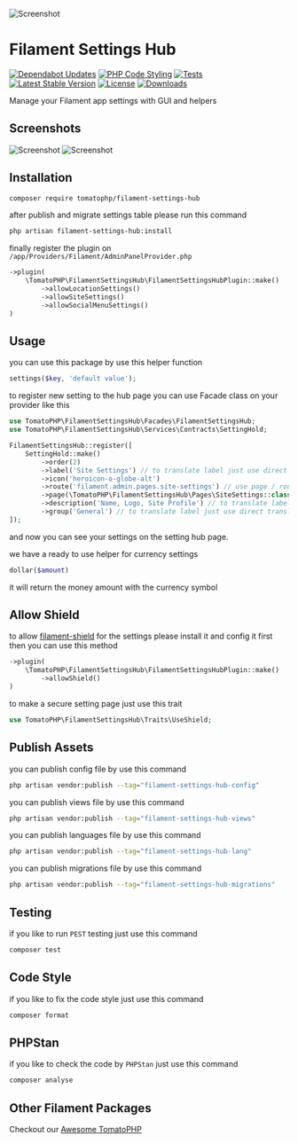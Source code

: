![Screenshot](https://raw.githubusercontent.com/tomatophp/filament-settings-hub/master/arts/3x1io-tomato-settings-hub.jpg)

# Filament Settings Hub

[![Dependabot Updates](https://github.com/tomatophp/filament-settings-hub/actions/workflows/dependabot/dependabot-updates/badge.svg)](https://github.com/tomatophp/filament-settings-hub/actions/workflows/dependabot/dependabot-updates)
[![PHP Code Styling](https://github.com/tomatophp/filament-settings-hub/actions/workflows/fix-php-code-styling.yml/badge.svg)](https://github.com/tomatophp/filament-settings-hub/actions/workflows/fix-php-code-styling.yml)
[![Tests](https://github.com/tomatophp/filament-settings-hub/actions/workflows/tests.yml/badge.svg)](https://github.com/tomatophp/filament-settings-hub/actions/workflows/tests.yml)
[![Latest Stable Version](https://poser.pugx.org/tomatophp/filament-settings-hub/version.svg)](https://packagist.org/packages/tomatophp/filament-settings-hub)
[![License](https://poser.pugx.org/tomatophp/filament-settings-hub/license.svg)](https://packagist.org/packages/tomatophp/filament-settings-hub)
[![Downloads](https://poser.pugx.org/tomatophp/filament-settings-hub/d/total.svg)](https://packagist.org/packages/tomatophp/filament-settings-hub)

Manage your Filament app settings with GUI and helpers

## Screenshots

![Screenshot](https://raw.githubusercontent.com/tomatophp/filament-settings-hub/master/arts/settings-hub.png)
![Screenshot](https://raw.githubusercontent.com/tomatophp/filament-settings-hub/master/arts/setting-page.png)

## Installation

```bash
composer require tomatophp/filament-settings-hub
```

after publish and migrate settings table please run this command

```bash
php artisan filament-settings-hub:install
```

finally register the plugin on `/app/Providers/Filament/AdminPanelProvider.php`

```php
->plugin(
    \TomatoPHP\FilamentSettingsHub\FilamentSettingsHubPlugin::make()
        ->allowLocationSettings()
        ->allowSiteSettings()
        ->allowSocialMenuSettings()
)
```

## Usage

you can use this package by use this helper function

```php
settings($key, 'default value');
```

to register new setting to the hub page you can use Facade class on your provider like this

```php
use TomatoPHP\FilamentSettingsHub\Facades\FilamentSettingsHub;
use TomatoPHP\FilamentSettingsHub\Services\Contracts\SettingHold;

FilamentSettingsHub::register([
    SettingHold::make()
        ->order(2)
        ->label('Site Settings') // to translate label just use direct translation path like `messages.text.name`
        ->icon('heroicon-o-globe-alt')
        ->route('filament.admin.pages.site-settings') // use page / route
        ->page(\TomatoPHP\FilamentSettingsHub\Pages\SiteSettings::class) // use page / route 
        ->description('Name, Logo, Site Profile') // to translate label just use direct translation path like `messages.text.name`
        ->group('General') // to translate label just use direct translation path like `messages.text.name`,
]);

```

and now you can see your settings on the setting hub page.

we have a ready to use helper for currency settings

```php
dollar($amount)
```

it will return the money amount with the currency symbol

## Allow Shield 

to allow [filament-shield](https://github.com/bezhanSalleh/filament-shield) for the settings please install it and config it first then you can use this method

```php
->plugin(
    \TomatoPHP\FilamentSettingsHub\FilamentSettingsHubPlugin::make()
        ->allowShield()
)
```

to make a secure setting page just use this trait 

```php
use TomatoPHP\FilamentSettingsHub\Traits\UseShield;
```

## Publish Assets

you can publish config file by use this command

```bash
php artisan vendor:publish --tag="filament-settings-hub-config"
```

you can publish views file by use this command

```bash
php artisan vendor:publish --tag="filament-settings-hub-views"
```

you can publish languages file by use this command

```bash
php artisan vendor:publish --tag="filament-settings-hub-lang"
```

you can publish migrations file by use this command

```bash
php artisan vendor:publish --tag="filament-settings-hub-migrations"
```

## Testing

if you like to run `PEST` testing just use this command

```bash
composer test
```

## Code Style

if you like to fix the code style just use this command

```bash
composer format
```

## PHPStan

if you like to check the code by `PHPStan` just use this command

```bash
composer analyse
```

## Other Filament Packages

Checkout our [Awesome TomatoPHP](https://github.com/tomatophp/awesome)
